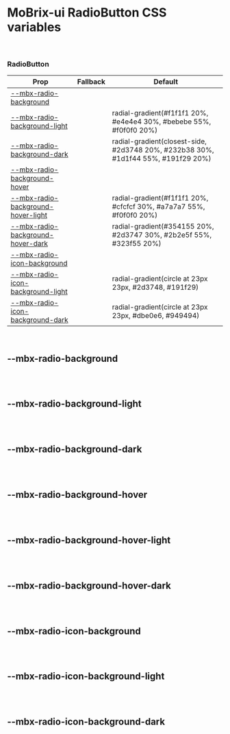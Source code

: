 # MoBrix-ui RadioButton CSS variables

<br>

### RadioButton

| Prop                                                                    | Fallback | Default                                                                           |
| ----------------------------------------------------------------------- | -------- | --------------------------------------------------------------------------------- |
| [--mbx-radio-background](#mbx-radio-background)                         |          |                                                                                   |
| [--mbx-radio-background-light](#mbx-radio-background-light)             |          | radial-gradient(#f1f1f1 20%, #e4e4e4 30%, #bebebe 55%, #f0f0f0 20%)               |
| [--mbx-radio-background-dark](#mbx-radio-background-dark)               |          | radial-gradient(closest-side, #2d3748 20%, #232b38 30%, #1d1f44 55%, #191f29 20%) |
| [--mbx-radio-background-hover](#mbx-radio-background-hover)             |          |                                                                                   |
| [--mbx-radio-background-hover-light](#mbx-radio-background-hover-light) |          | radial-gradient(#f1f1f1 20%, #cfcfcf 30%, #a7a7a7 55%, #f0f0f0 20%)               |
| [--mbx-radio-background-hover-dark](#mbx-radio-background-hover-dark)   |          | radial-gradient(#354155 20%, #2d3747 30%, #2b2e5f 55%, #323f55 20%)               |
| [--mbx-radio-icon-background](#mbx-radio-icon-background)               |          |                                                                                   |
| [--mbx-radio-icon-background-light](#mbx-radio-icon-background-light)   |          | radial-gradient(circle at 23px 23px, #2d3748, #191f29)                            |
| [--mbx-radio-icon-background-dark](#mbx-radio-icon-background-dark)     |          | radial-gradient(circle at 23px 23px, #dbe0e6, #949494)                            |

<br>

## --mbx-radio-background

<br>

<br>

## --mbx-radio-background-light

<br>

<br>

## --mbx-radio-background-dark

<br>

<br>

## --mbx-radio-background-hover

<br>

<br>

## --mbx-radio-background-hover-light

<br>

<br>

## --mbx-radio-background-hover-dark

<br>

<br>

## --mbx-radio-icon-background

<br>

<br>

## --mbx-radio-icon-background-light

<br>

<br>

## --mbx-radio-icon-background-dark

<br>
